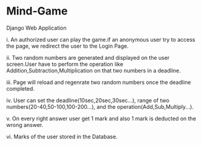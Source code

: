 # Mind-Game
Django Web Application

i. An authorized user can play the game.if an anonymous user  try to access the page, we redirect the user to the Login Page. 

ii. Two random numbers are generated and displayed on the user screen.User have to perform the operation like Addition,Subtraction,Multiplication on that two numbers in a deadline.

iii. Page will reload and regenrate two random numbers once the deadline completed.

iv. User can set the deadline(10sec,20sec,30sec...), range of two numbers(20-40,50-100,100-200...), and the operation(Add,Sub,Multiply...).

v. On every right answer user get 1 mark and also 1 mark is deducted on the wrong answer.

vi. Marks of the user stored in the Database.
